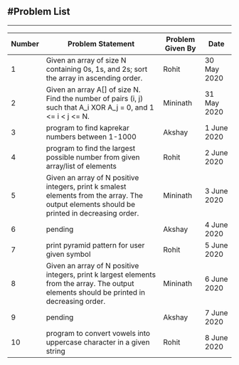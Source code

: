 #Problem List
----------------

----------------
|Number   | Problem Statement  | Problem Given By  |  Date |
|---|---|---|---|
| 1  |Given an array of size N containing 0s, 1s, and 2s; sort the array in ascending order.   |  Rohit | 30 May 2020 |
|  2 |Given an array A[] of size N. Find the number of pairs (i, j) such that  A_i  XOR  A_j  = 0, and 1 <= i < j <= N.   | Mininath  |  31 May 2020 |
|  3 | program to find kaprekar numbers between 1-1000  |Akshay   | 1 June 2020  |
|  4 | program to find the largest possible number from given array/list of elements  |Rohit   | 2 June 2020  |
|  5 | Given an array of N positive integers, print k smalest elements from the array.  The output elements should be printed in decreasing order.  |Mininath   | 3 June 2020  |
|  6 | pending  |Akshay   | 4 June 2020  |
|  7 | print pyramid pattern for user given symbol  |Rohit   | 5 June 2020  |
|  8 | Given an array of N positive integers, print k largest elements from the array.  The output elements should be printed in decreasing order.  |Mininath  | 6 June 2020  |
|  9 | pending  |Akshay  | 7 June 2020  |
|  10 | program to convert vowels into uppercase character in a given string  |Rohit  | 8 June 2020  |
